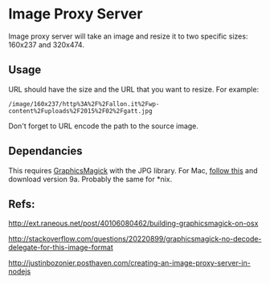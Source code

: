 Image Proxy Server
==================
Image proxy server will take an image and resize it to two specific sizes: 160x237 and 320x474.

Usage
-----
URL should have the size and the URL that you want to resize. For example:

`/image/160x237/http%3A%2F%2Fallon.it%2Fwp-content%2Fuploads%2F2015%2F02%2Fgatt.jpg`

Don't forget to URL encode the path to the source image.

Dependancies
------------
This requires [GraphicsMagick](http://www.graphicsmagick.org/) with the JPG library. For Mac, [follow this](http://ext.raneous.net/post/40106080462/building-graphicsmagick-on-osx) and download version 9a. Probably the same for *nix.

Refs:
-----
http://ext.raneous.net/post/40106080462/building-graphicsmagick-on-osx

http://stackoverflow.com/questions/20220899/graphicsmagick-no-decode-delegate-for-this-image-format

http://justinbozonier.posthaven.com/creating-an-image-proxy-server-in-nodejs